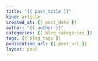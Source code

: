 ```yaml
---
title: "{{ post_title }}"
kind: article
created_at: {{ post_date }}
author: "{{ author }}"
categories: {{ blog_categories }}
tags: {{ blog_tags }}
publication_url: {{ post_url }}
layout: post
---
```


